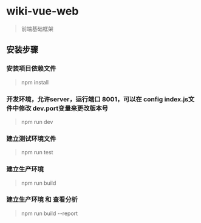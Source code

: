 # wiki-vue-web

> 前端基础框架

## 安装步骤

### 安装项目依赖文件
> npm install

### 开发环境，允许server，运行端口 8001，可以在 config index.js文件中修改 dev.port变量来更改版本号
> npm run dev

### 建立测试环境文件
> npm run test

### 建立生产环境
> npm run build

### 建立生产环境 和 查看分析
> npm run build --report
